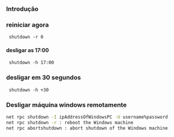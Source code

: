 ### Introdução

### reiniciar agora
     shutdown -r 0

####  desligar as 17:00

     shutdown -h 17:00

### desligar em 30 segundos

     shutdown -h +30

### Desligar máquina windows remotamente

``` sh
net rpc shutdown -I ipAddressOfWindowsPC -U username%password
net rpc shutdown -r : reboot the Windows machine
net rpc abortshutdown : abort shutdown of the Windows machine
```


